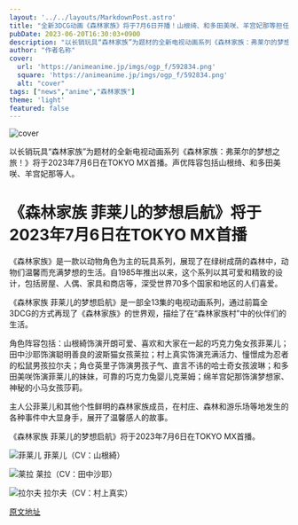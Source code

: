 ```yaml
---
layout: '../../layouts/MarkdownPost.astro'
title: "全新3DCG动画《森林家族》将于7月6日开播！山根绮、和多田美咲、羊宫妃那等担任声优"
pubDate: 2023-06-20T16:30:03+0900
description: "以长销玩具“森林家族”为题材的全新电视动画系列《森林家族：弗莱尔的梦想之旅！》将于2023年7月6日在TOKYO MX首播。"
author: "作者名称"
cover:
  url: 'https://animeanime.jp/imgs/ogp_f/592834.png'
  square: 'https://animeanime.jp/imgs/ogp_f/592834.png'
  alt: "cover"
tags: ["news","anime","森林家族"]
theme: 'light'
featured: false
---
```


![cover](https://animeanime.jp/imgs/ogp_f/592834.png)

以长销玩具“森林家族”为题材的全新电视动画系列《森林家族：弗莱尔的梦想之旅！》将于2023年7月6日在TOKYO MX首播。声优阵容包括山根绮、和多田美咲、羊宫妃那等人。

# 《森林家族 菲莱儿的梦想启航》将于2023年7月6日在TOKYO MX首播

《森林家族》是一款以动物角色为主的玩具系列，展现了在绿树成荫的森林中，动物们温馨而充满梦想的生活。自1985年推出以来，这个系列以其可爱和精致的设计，包括房屋、人偶、家具和商店等，深受世界70多个国家和地区的人们喜爱。

《森林家族 菲莱儿的梦想启航》是一部全13集的电视动画系列，通过前篇全3DCG的方式再现了《森林家族》的世界观，描绘了在“森林家族村”中的伙伴们的生活。

角色阵容包括：山根綺饰演开朗可爱、喜欢和大家在一起的巧克力兔女孩菲莱儿；田中沙耶饰演聪明善良的波斯猫女孩莱拉；村上真实饰演充满活力、憧憬成为忍者的松鼠男孩拉尔夫；角仓英里子饰演男孩子气、直言不讳的哈士奇女孩波琳；和多田美咲饰演菲莱儿的妹妹，可靠的巧克力兔婴儿克莱姆；绵羊宫妃那饰演梦想家、神秘的小马女孩莎莉。

主人公菲莱儿和其他个性鲜明的森林家族成员，在村庄、森林和游乐场等地发生的各种事件中大显身手，展开了温馨感人的故事。

《森林家族 菲莱儿的梦想启航》将于2023年7月6日在TOKYO MX首播。 

![菲莱儿](https://animeanime.jp/imgs/zoom/592841.jpg)
菲莱儿（CV：山根綺）

![莱拉](https://animeanime.jp/imgs/zoom/592842.jpg)
莱拉（CV：田中沙耶）

![拉尔夫](https://animeanime.jp/imgs/zoom/592843.jpg)
拉尔夫（CV：村上真实）

  [原文地址](https://animeanime.jp/article/2023/06/20/78049.html)